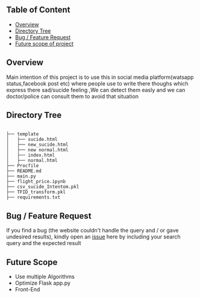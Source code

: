  

## Table of Content
  * [Overview](#overview)
  * [Directory Tree](#directory-tree)
  * [Bug / Feature Request](#bug---feature-request)
  * [Future scope of project](#future-scope)


## Overview
Main intention of this project is to use this in social media platform(watsapp status,facebook post etc) where people use to write there thoughs which express there sad/sucide feeling ,We can detect them easly and we can doctor/police can consult them to avoid that situation


## Directory Tree 
```

├── template
│   ├── sucide.html
│   ├── new_sucide.html
│   ├── new normal.html
│   ├── index.html
│   ├── normal.html
├── Procfile
├── README.md
├── main.py
├── flight_price.ipynb
├── csv_sucide_Intentom.pkl
├── TFID_transform.pkl
├── requirements.txt
```

## Bug / Feature Request

If you find a bug (the website couldn't handle the query and / or gave undesired results), kindly open an [issue](https://github.com/Mandal-21/Flight-Price-Prediction/issues) here by including your search query and the expected result

## Future Scope

* Use multiple Algorithms
* Optimize Flask app.py
* Front-End 
